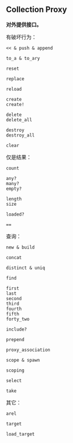 ## Collection Proxy

**对外提供接口。**

有破坏行为：

```
<< & push & append

to_a & to_ary

reset

replace

reload

create
create!

delete
delete_all

destroy
destroy_all

clear
```

仅是结果：

```
count

any?
many?
empty?

length
size

loaded?

==
```

查询：

```
new & build

concat

distinct & uniq

find

first
last
second
third
fourth
fifth
forty_two

include?

prepend

proxy_association

scope & spawn

scoping

select

take
```

其它：

```
arel

target

load_target
```
